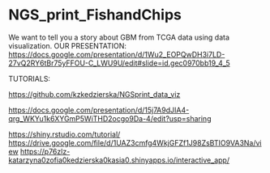 # NGS_print_FishandChips

We want to tell you a story about GBM from TCGA data using data visualization.
OUR PRESENTATION: https://docs.google.com/presentation/d/1Wu2_EOPQwDH3i7LD-27vQ2RY6tBr75yFFOU-C_LWU9U/edit#slide=id.gec0970bb19_4_5



TUTORIALS:

https://github.com/kzkedzierska/NGSprint_data_viz



https://docs.google.com/presentation/d/15j7A9dJIA4-qrg_WKYu1k6XYGmP5WiTHD2ocgo9Da-4/edit?usp=sharing


https://shiny.rstudio.com/tutorial/
https://drive.google.com/file/d/1UAZ3cmfg4WkjGFZf1J98ZsBTIO9VA3Na/view
https://p76zlz-katarzyna0zofia0kedzierska0kasia0.shinyapps.io/interactive_app/


